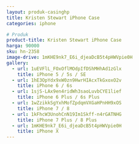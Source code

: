 ```yaml
---
layout: produk-casinghp
title: Kristen Stewart iPhone Case
categories: iphone

# Produk
product-title: Kristen Stewart iPhone Case
harga: 90000
sku: hn-2358
image-drive: 1mKHE9nk7_E6i_djeaDcB5t4pHWVpie0H
gallery:
  - url: 1uEVFlL_FOxOflMOdpIfDShMHhAd1zGlx
    title: iPhone 5 / 5s / SE
  - url: 1hE3OpYdx9xW0zn9HwrHIAcxTkGxoxO2v
    title: iPhone 6 / 6s
  - url: 1sjS-LAx9en4ridWh3saoLuvbCYE1lief
    title: iPhone 6 Plus / 6s Plus
  - url: 1wZzikkSgYxhMofZpdqmVXGaHPnHH9xOS
    title: iPhone 7 / 8
  - url: 1kFhcW3UnohCnN19Im1Skff-n4rGATNHG
    title: iPhone 7 Plus / 8 Plus
  - url: 1mKHE9nk7_E6i_djeaDcB5t4pHWVpie0H
    title: iPhone X
---
```

